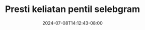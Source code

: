 --- 
title: "Presti keliatan pentil selebgram"
description: "streaming   Presti keliatan pentil selebgram simontox durasi panjang new"
date: 2024-07-08T14:12:43-08:00
file_code: "lncbbur1ntna"
draft: false
cover: "840px82nq19r0s41.jpg"
tags: ["Presti", "keliatan", "pentil", "selebgram", "bokep-indo", "bokep-viral", "bokep-ig"]
length: 36
fld_id: "1483076"
foldername: "A presti hastuti"
categories: ["A presti hastuti"]
views: 0
---